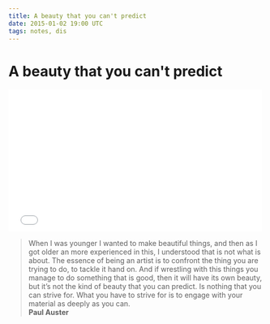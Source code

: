```yaml
---
title: A beauty that you can't predict
date: 2015-01-02 19:00 UTC
tags: notes, dis
---
```


# A beauty that you can't predict

<iframe src="//player.vimeo.com/video/115796360" width="500" height="281" frameborder="0" webkitallowfullscreen mozallowfullscreen allowfullscreen></iframe>

> When I was younger I wanted to make beautiful things, and then as I got older an more experienced in this, I understood that is not what is about. The essence of being an artist is to confront the thing you are trying to do, to tackle it hand on. And if wrestling with this things you manage to do something that is good, then it will have its own beauty, but it’s not the kind of beauty that you can predict. Is nothing that you can strive for.
What you have to strive for is to engage with your material as deeply as you can.   
**Paul Auster**
